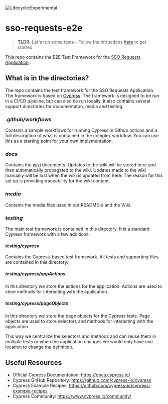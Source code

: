 ![Lifecycle:Experimental](https://img.shields.io/badge/Lifecycle-Experimental-339999)
# sso-requests-e2e

> **TLDR:** Let's run some tests - Follow the intructions [here](https://github.com/bcgov/sso-requests-e2e/wiki) to get started.

This repo contains the  E2E Test Framework for the [SSO Requests Application](https://bcgov.github.io/sso-requests-sandbox).


## What is in the directories?

The repo contains the test framework for the SSO Requests Application. The framework is based on [Cypress](https://www.cypress.io/). The framework is designed to be run in a CI/CD pipeline, but can also be run locally. 
It also contains several support directories for documentaton, media and testing.

### _.github/workflows_

Contains a sample workflows for running Cypress in Github actions and a full description of what is contained in the complex workflow. You can use this as a starting point for your own implementation.

### _docs_

Contains the [wiki](https://github.com/bcgov/sso-requests-e2e/wiki) documents. Updates to the wiki will be stored here and then automatically propagated to the wiki. Updates made to the wiki manually will be lost when the wiki is updated from here. The reason for this set up is providing traceability for the wiki content.

### _media_

Contains the media files used in our README-s and the Wiki.

### _testing_

The main test framework is contained in this directory. It is a standard Cypress framework with a few additions. 

#### _testing/cypress_

Contains the Cypress-based test framework. All tests and supporting files are contained in this directory.

##### _testing/cypress/appActions_

In this directory we store the actions for the application. Actions are used to store methods for interacting with the application.

##### _testing/cypress/pageObjects_

In this directory we store the page objects for the Cypress tests.
Page objects are used to store selectors and methods for interacting with the application.

This way we centralize the selectors and methods and can reuse them in multiple tests or when the application changes we would only have one location to change the definition.

## Useful Resources

- Official Cypress Documentation: https://docs.cypress.io/
- Cypress GitHub Repository: https://github.com/cypress-io/cypress
- Cypress Example Recipes: https://github.com/cypress-io/cypress-example-recipes
- Cypress Community: https://www.cypress.io/community/
